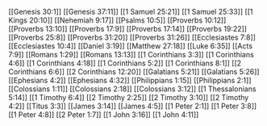 [[Genesis 30:1]]
[[Genesis 37:11]]
[[1 Samuel 25:21]]
[[1 Samuel 25:33]]
[[1 Kings 20:10]]
[[Nehemiah 9:17]]
[[Psalms 10:5]]
[[Proverbs 10:12]]
[[Proverbs 13:10]]
[[Proverbs 17:9]]
[[Proverbs 17:14]]
[[Proverbs 19:22]]
[[Proverbs 25:8]]
[[Proverbs 31:20]]
[[Proverbs 31:26]]
[[Ecclesiastes 7:8]]
[[Ecclesiastes 10:4]]
[[Daniel 3:19]]
[[Matthew 27:18]]
[[Luke 6:35]]
[[Acts 7:9]]
[[Romans 1:29]]
[[Romans 13:13]]
[[1 Corinthians 3:3]]
[[1 Corinthians 4:6]]
[[1 Corinthians 4:18]]
[[1 Corinthians 5:2]]
[[1 Corinthians 8:1]]
[[2 Corinthians 6:6]]
[[2 Corinthians 12:20]]
[[Galatians 5:21]]
[[Galatians 5:26]]
[[Ephesians 4:2]]
[[Ephesians 4:32]]
[[Philippians 1:15]]
[[Philippians 2:1]]
[[Colossians 1:11]]
[[Colossians 2:18]]
[[Colossians 3:12]]
[[1 Thessalonians 5:14]]
[[1 Timothy 6:4]]
[[2 Timothy 2:25]]
[[2 Timothy 3:10]]
[[2 Timothy 4:2]]
[[Titus 3:3]]
[[James 3:14]]
[[James 4:5]]
[[1 Peter 2:1]]
[[1 Peter 3:8]]
[[1 Peter 4:8]]
[[2 Peter 1:7]]
[[1 John 3:16]]
[[1 John 4:11]]
